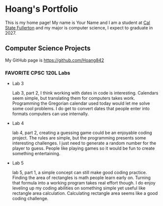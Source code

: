 # Hoang's Portfolio

This is my home page! My name is Your Name and I am a student at [Cal State Fullerton](http://www.fullerton.edu/) and my major is computer science, I expect to graduate in 2027.

## Computer Science Projects

My GitHub page is https://github.com/Hoang842

### FAVORITE CPSC 120L Labs

* Lab 3
 
    Lab 3, part 2, I think working with dates in code is interesting. Calendars seem simple, but translating them for computers takes work. Programming the Gregorian calendar used today would let me solve some cool problems. I do get to convert dates that people enter into formats computers can use internally. 

* Lab 4
    
    lab 4, part 2, creating a guessing game could be an enjoyable coding project. The rules are simple, but the programming presents some interesting challenges. I just need to generate a random number for the player to guess. People like playing games so it would be fun to create something entertaining.

* Lab 5 

    lab 5, part 1, a simple concept can still make good coding practice. Finding the area of rectangles is math people learn early on. Turning that formula into a working program takes real effort though. I do enjoy leveling up my coding abilities on something simple yet useful like rectangle area calculation. Calculating rectangle area seems like a good coding challenge. 
